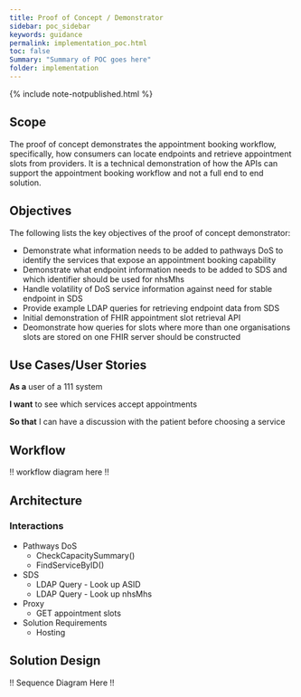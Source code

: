 ```yaml
---
title: Proof of Concept / Demonstrator
sidebar: poc_sidebar
keywords: guidance
permalink: implementation_poc.html
toc: false
Summary: "Summary of POC goes here"
folder: implementation
---
```


{% include note-notpublished.html %}

## Scope
The proof of concept demonstrates the appointment booking workflow, specifically, how consumers can locate endpoints and retrieve appointment slots from providers. It is a technical demonstration of how the APIs can support the appointment booking workflow and not a full end to end solution.

## Objectives
The following lists the key objectives of the proof of concept demonstrator:

* Demonstrate what information needs to be added to pathways DoS to identify the services that expose an appointment booking capability
* Demonstrate what endpoint information needs to be added to SDS and which identifier should be used for nhsMhs
* Handle volatility of DoS service information against need for stable endpoint in SDS
* Provide example LDAP queries for retrieving endpoint data from SDS
* Initial demonstration of FHIR appointment slot retrieval API
* Deomonstrate how queries for slots where more than one organisations slots are stored on one FHIR server should be constructed

## Use Cases/User Stories
**As a** user of a 111 system

**I want** to see which services accept appointments

**So that** I can have a discussion with the patient before choosing a service

## Workflow
!! workflow diagram here !!

## Architecture

### Interactions
* Pathways DoS
  * CheckCapacitySummary()
  * FindServiceByID() 
* SDS
  * LDAP Query - Look up ASID
  * LDAP Query - Look up nhsMhs
* Proxy
  * GET appointment slots
* Solution Requirements
  * Hosting
  
## Solution Design
!! Sequence Diagram Here !!
